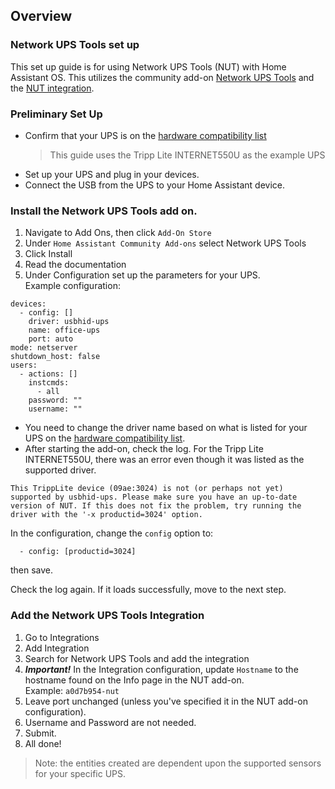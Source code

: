## Overview
### Network UPS Tools set up

This set up guide is for using Network UPS Tools (NUT) with Home Assistant OS. This utilizes the community add-on [Network UPS Tools](https://github.com/hassio-addons/addon-nut) and the [NUT integration](https://www.home-assistant.io/integrations/nut).

### Preliminary Set Up
+ Confirm that your UPS is on the [hardware compatibility list](https://networkupstools.org/stable-hcl.html)
  > This guide uses the Tripp Lite INTERNET550U as the example UPS
+ Set up your UPS and plug in your devices.
+ Connect the USB from the UPS to your Home Assistant device.

### Install the Network UPS Tools add on.
1. Navigate to Add Ons, then click `Add-On Store`
2. Under `Home Assistant Community Add-ons` select Network UPS Tools
3. Click Install
4. Read the documentation
5. Under Configuration set up the parameters for your UPS. <br>
Example configuration:
```
devices:
  - config: []
    driver: usbhid-ups
    name: office-ups
    port: auto
mode: netserver
shutdown_host: false
users:
  - actions: []
    instcmds:
      - all
    password: ""
    username: ""
```

+ You need to change the driver name based on what is listed for your UPS on the [hardware compatibility list](https://networkupstools.org/stable-hcl.html).
+ After starting the add-on, check the log. For the Tripp Lite INTERNET550U, there was an error even though it was listed as the supported driver.  

`This TrippLite device (09ae:3024) is not (or perhaps not yet) supported by usbhid-ups. Please make sure you have an up-to-date version of NUT. If this does not fix the problem, try running the driver with the '-x productid=3024' option.`

In the configuration, change the `config` option to:
```
  - config: [productid=3024]
```
then save.

Check the log again. If it loads successfully, move to the next step.

### Add the Network UPS Tools Integration
1. Go to Integrations
2. Add Integration
3. Search for Network UPS Tools and add the integration
4. ***Important!*** In the Integration configuration, update `Hostname` to the hostname found on the Info page in the NUT add-on. <br>
  Example: `a0d7b954-nut`
5. Leave port unchanged (unless you've specified it in the NUT add-on configuration).
6. Username and Password are not needed.
7. Submit.
8. All done!

> Note: the entities created are dependent upon the supported sensors for your specific UPS.
